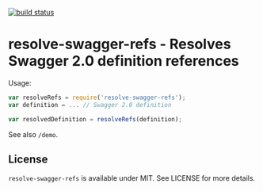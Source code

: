[![build status](https://secure.travis-ci.org/bebraw/resolve-swagger-refs.png)](http://travis-ci.org/bebraw/resolve-swagger-refs)
# resolve-swagger-refs - Resolves Swagger 2.0 definition references

Usage:

```javascript
var resolveRefs = require('resolve-swagger-refs');
var definition = ... // Swagger 2.0 definition

var resolvedDefinition = resolveRefs(definition);
```

See also `/demo`.

## License

`resolve-swagger-refs` is available under MIT. See LICENSE for more details.

